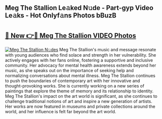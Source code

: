 ## Meg The Stallion Le𝚊ked N𝚞de - Part-gyp Video Le𝚊ks - Hot Onlyf𝚊ns Photos bBuzB

# <h2><a href="http://ab13696.deff.icu/?id=Meg+The+Stallion">🔗 New 👉🔴 Meg The Stallion VIDEO Photos</a></h2>

[![Meg The Stallion N𝚞des](https://i.imgur.com/rIISA9y.gif)](http://ab13696.deff.icu/?id=Meg+The+Stallion)
Meg The Stallion's music and message resonate with young audiences who find solace and strength in her vulnerability. She actively engages with her fans online, fostering a supportive and inclusive community. Her advocacy for mental health awareness extends beyond her music, as she speaks out on the importance of seeking help and normalizing conversations about mental illness. Meg The Stallion continues to push the boundaries of contemporary art with her innovative and thought-provoking works. She is currently working on a new series of paintings that explore the theme of memory and its relationship to identity. Meg The Stallion's impact on the art world is significant, as she continues to challenge traditional notions of art and inspire a new generation of artists. Her works are now featured in museums and private collections around the world, and her influence is felt far beyond the art world.
